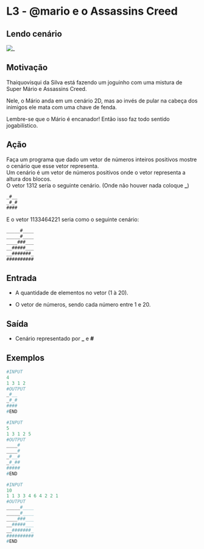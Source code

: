 # L3 - @mario e o Assassins Creed

## Lendo cenário

![_](cover.jpg)

## Motivação

Thaiquovisqui da Silva está fazendo um joguinho com uma mistura de Super Mário e Assassins Creed.

Nele, o Mário anda em um cenário 2D, mas ao invés de pular na cabeça dos inimigos ele mata com uma chave de fenda.  

Lembre-se que o Mário é encanador! Então isso faz todo sentido jogabilístico.

## Ação  

Faça um programa que dado um vetor de números inteiros positivos mostre o cenário que esse vetor representa.  
Um cenário é um vetor de números positivos onde o vetor representa a altura dos blocos.  
O vetor 1312 seria o seguinte cenário. (Onde não houver nada coloque  **\_**)

```txt
_#__
_#_#
####
```

E o vetor 1133464221 seria como o seguinte cenário:

```txt
_____#____
_____#____
____###___
__#####___
__#######_
##########
```

## Entrada

- A quantidade de elementos no vetor (1 à 20).  

- O vetor de números, sendo cada número entre 1 e 20.  

## Saída

- Cenário representado por  **\_**  e  **#**

## Exemplos

``` py
#INPUT
4
1 3 1 2
#OUTPUT
_#__
_#_#
####
#END

#INPUT
5
1 3 1 2 5
#OUTPUT
____#
____#
_#__#
_#_##
#####
#END

#INPUT
10
1 1 3 3 4 6 4 2 2 1
#OUTPUT
_____#____
_____#____
____###___
__#####___
__#######_
##########
#END
```
